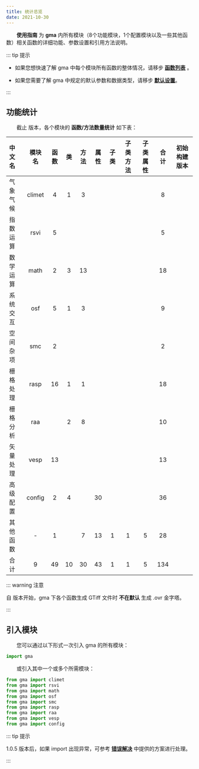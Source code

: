 ```yaml
---
title: 统计总览
date: 2021-10-30
---
```


**&emsp;&emsp;使用指南** 为 **gma** 内所有模块（8个功能模块，1个配置模块以及一些其他函数）相关函数的详细功能、参数设置和引用方法说明。

::: tip 提示

* 如果您想快速了解 gma 中每个模块所有函数的整体情况，请移步 **[函数列表](Function.html)** 。

* 如果您需要了解 gma 中规定的默认参数和数据类型，请移步 **[默认设置](/Explore/Default.html)**。

:::

## 功能统计

&emsp;&emsp;截止 <Badge text="1.0.10" vertical='middle'/>  版本，各个模块的 **函数/方法数量统计** 如下表：

|  中文名  | 模块名 | 函数 |  类  | 方法 | 属性 | 子类 | 子类方法 | 子类属性 | 合计 | 初始构建版本 |
| :------- | :----: | :--: | :--: | :----: | :----: | :--: | :------: | :------: | :--: | :--: |
| 气象气候 | climet | 4 | 1 | 3 |  |  |  |  | 8 |<Badge text="1.0.10" vertical='middle'/>|
| 指数运算 | rsvi |  5   |      |        |        |      |          |          |  5   |<Badge text="1.0.10" vertical='middle'/>|
| 数学运算 |  math  |  2   |  3   |   13   |        |      |          |          |  18  |<Badge text="1.0.0" vertical='middle'/>|
| 系统交互 |  osf   |  5   |  1   |   3    |        |      |          |          |  9   |<Badge text="1.0.0" vertical='middle'/>|
| 空间杂项 |  smc   |  2   |      |        |        |      |          |          |  2   |<Badge text="1.0.5" vertical='middle'/>|
| 栅格处理 |  rasp  |  16  |  1   |   1    |        |      |          |          |  18  |<Badge text="1.0.0" vertical='middle'/>|
| 栅格分析 |  raa   |      |  2   |   8    |        |      |          |          |  10   |<Badge text="1.0.7" vertical='middle'/>|
| 矢量处理 |  vesp  |  13  |      |        |        |      |          |          |  13  |<Badge text="1.0.0" vertical='middle'/>|
| 高级配置 | config |  2   |  4   |        |   30   |      |          |          |  36  |<Badge text="1.0.7" vertical='middle'/>|
| 其他函数 |   -    |  1   |      |   7    |   13   |  1   |    1     |    5     |  28  |<Badge text="1.0.6" vertical='middle'/>|
|   合计   |   9    |  49  |  10  |   30   |   43   |  1   |    1     |    5     | 134  ||

::: warning 注意

自 <Badge text="1.0.7" vertical='middle'/>  版本开始，gma 下各个函数生成 GTiff 文件时 **不在默认** 生成 .ovr 金字塔。

:::

## 引入模块

&emsp;&emsp;您可以通过以下形式一次引入 gma 的所有模块：

```python
import gma
```

&emsp;&emsp;或引入其中一个或多个所需模块：

```python
from gma import climet
from gma import rsvi
from gma import math
from gma import osf
from gma import smc
from gma import rasp
from gma import raa
from gma import vesp
from gma import config
```

::: tip 提示

1.0.5 版本后，如果 import 出现异常，可参考 **[错误解决](/Install.html#错误解决)** 中提供的方案进行处理。

:::

